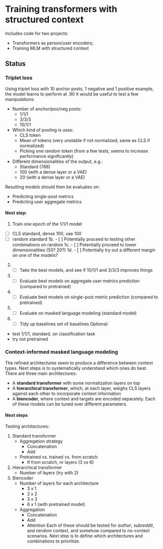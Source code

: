 # Training transformers with structured context
Includes code for two projects:
- Transformers as person/user encoders;
- Training MLM with structured context


## Status
### Triplet loss
Using triplet loss with 10 anchor posts, 1 negative and 1 positive example, the model learns to perform at .90
It would be useful to test a few manipulations:
- Number of anchor/pos/neg posts:
    - 1/1/1
    - 3/3/3
    - 10/1/1
- Which kind of pooling is uses:
    - CLS token
    - Mean of tokens (very unstable if not normalized, same as CLS if normalized)
    - Picking one random token (from a few tests, seems to increase performance significantly)
- Different dimensionalities of the output, e.g.:
    - Standard (768)
    - 100 (with a dense layer or a VAE)
    - 20 (with a dense layer or a VAE)

Resulting models should then be evaluates on:
- Predicting single-post metrics
- Predicting user aggregate metrics

#### Next step:
1. Train one epoch of the 1/1/1 model
- [ ] CLS standard, dense 100, vae 100
- [ ] random standard
1b. - [ ] Potentially proceed to testing other combinations on random
1c. - [ ] Potentially proceed to lower dimensionalities (50? 20?)
1d. - [ ] Potentially try out a different margin on one of the models?
2. - [ ] Take the best models, and see if 10/1/1 and 3/3/3 improves things
3. - [ ] Evaluate best models on aggregate user metrics prediction (compared to pretrained)
4. - [ ] Evaluate best models on single-post metric prediction (compared to pretrained)
5. - [ ] Evaluate on masked language modeling (standard model)
6. - [ ] Tidy up baselines set of baselines
Optional: 
- test 1/1/1, standard, on classification task
- try not pretrained

### Context-informed masked language modeling
The refined architectures seem to produce a difference between context types.
Next steps is to systematically understand which ones do best.
There are three main architectures: 
- A **standard transformer** with some normalization layers on top
- A **hierarchical transformer**, which, at each layer, weighs CLS layers against each other to incorporate context information
- A **biencoder**, where context and targets are encoded separately.
Each of these models can be tuned over different parameters.

#### Next steps
Testing architectures:
1. Standard transformer
    - Aggregation strategy
        - Concatenation
        - Add
    - Pretrained vs. trained vs. from scratch
        - If from scratch, nr layers (3 vs 6)
2. Hierarchical transformer
    - Number of layers (try with 2)
3. Biencoder
    - Number of layers for each architecture
        - 3 x 1 
        - 2 x 2
        - 3 x 3
        - 6 x 1 (with pretrained model)
    - Aggregation
        - Concatenation
        - Add
        - Attention
Each of these should be tested for *author*, *subreddit*, and *random* context, and somehow compared to no-context scenarios.
Next step is to define which architectures and combinations to prioritize.
    

